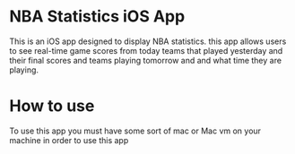 # NBA Statistics iOS App
This is an iOS app designed to display NBA statistics. this app allows users to see real-time game scores from today teams that played yesterday and their final scores and teams playing tomorrow and and what time they are playing.

# How to use
To use this app you must have some sort of mac or Mac vm on your machine in order to use this app 
